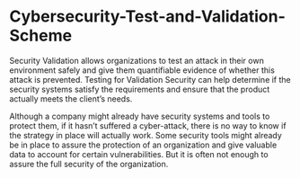 # Cybersecurity-Test-and-Validation-Scheme

Security Validation allows organizations to test an attack in their own environment safely and give them quantifiable evidence of whether this attack is prevented. Testing for Validation Security can help determine if the security systems satisfy the requirements and ensure that the product actually meets the client’s needs.

Although a company might already have security systems and tools to protect them, if it hasn’t suffered a cyber-attack, there is no way to know if the strategy in place will actually work. Some security tools might already be in place to assure the protection of an organization and give valuable data to account for certain vulnerabilities. But it is often not enough to assure the full security of the organization.
